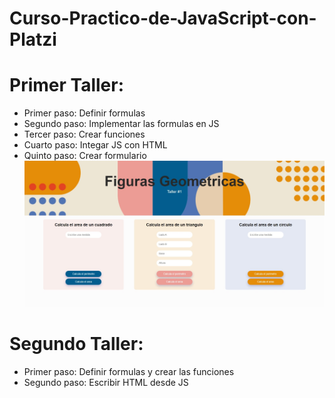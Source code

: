 # Curso-Practico-de-JavaScript-con-Platzi

# Primer Taller:
- Primer paso: Definir formulas
- Segundo paso: Implementar las formulas en JS
- Tercer paso: Crear funciones
- Cuarto paso: Integar JS con HTML
- Quinto paso: Crear formulario
![Image text](https://github.com/Yokaleis/Curso-Practico-de-JavaScript-con-Platzi/blob/main/img/Captura%20web_1-6-2022_212429_.jpeg)

# Segundo Taller:
- Primer paso: Definir formulas y crear las funciones 
- Segundo paso: Escribir HTML desde JS 
